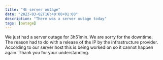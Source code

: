 ```yaml
---
title: "4h server outage"
date: "2023-03-02T16:40:00+01:00"
description: "There was a server outage today"
tags: [outage]
---
```


We just had a server outage for 3h51min. We are sorry for the downtime. The reason had to do with a release of the IP by the infrastructure provider. According to our server host this is being worked on so it cannot happen again. Thank you for your understanding.
